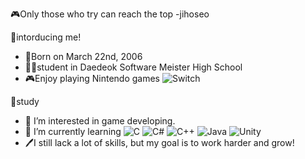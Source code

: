 🎮Only those who try can reach the top -jihoseo

📰intorducing me!
- 🎂Born on March 22nd, 2006
- 👨‍🎓student in Daedeok Software Meister High School
- 🎮Enjoy playing Nintendo games ![Switch](https://img.shields.io/badge/Switch-E60012?style=for-the-badge&logo=nintendo-switch&logoColor=white)

📖study
- 👀 I’m interested in game developing.
- 📖 I’m currently learning ![C](https://img.shields.io/badge/c-%2300599C.svg?style=for-the-badge&logo=c&logoColor=white) ![C#](https://img.shields.io/badge/c%23-%23239120.svg?style=for-the-badge&logo=c-sharp&logoColor=white) <img alt="C++" src ="https://img.shields.io/badge/C++-00599c.svg?&style=for-the-badge&logo=C++&logoColor=white"/> ![Java](https://img.shields.io/badge/java-%23ED8B00.svg?style=for-the-badge&logo=java&logoColor=white) ![Unity](https://img.shields.io/badge/unity-%23000000.svg?style=for-the-badge&logo=unity&logoColor=white)
- 🖊️I still lack a lot of skills, but my goal is to work harder and grow!

<!---
jihoseo2006/jihoseo2006 is a ✨ special ✨ repository because its `README.md` (this file) appears on your GitHub profile.
You can click the Preview link to take a look at your changes.
--->

